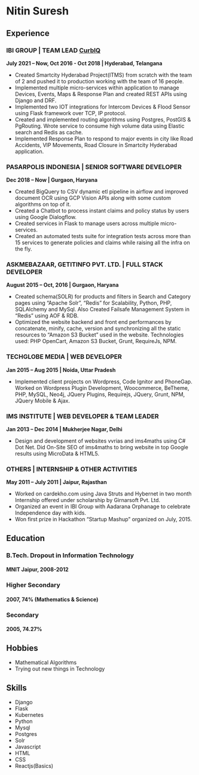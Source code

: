 # Nitin Suresh
## Experience
### IBI GROUP | TEAM LEAD [CurbIQ](https://curbiq.io/)
**July 2021 – Now, Oct 2016 - Oct 2018 | Hyderabad, Telangana**
* Created Smartcity Hyderabad Project(ITMS) from scratch with the team of 2 and pushed it to production working with the team of 16 people.
* Implemented multiple micro-services within application to manage Devices, Events, Maps & Response Plan and created REST APIs using Django and DRF.
* Implemented two IOT integrations for Intercom Devices & Flood Sensor using Flask framework over TCP, IP protocol.
* Created and implemented routing algorithms using Postgres, PostGIS & PgRouting. Wrote service to consume high volume data using Elastic search and Redis as cache.
* Implemented Response Plan to respond to major events in city like Road Accidents, VIP Movements, Road Closure in Smartcity Hyderabad application.

### PASARPOLIS INDONESIA | SENIOR SOFTWARE DEVELOPER
**Dec 2018 – Now | Gurgaon, Haryana**
* Created BigQuery to CSV dynamic etl pipeline in airflow and improved document OCR using GCP Vision APIs along with some custom algorithms on top of it.
* Created a Chatbot to process instant claims and policy status by users using Google Dialogflow.
* Created services in Flask to manage users across multiple micro-services.
* Created an automated tests suite for integration tests across more than 15 services to generate policies and claims while raising all the infra on the fly.
### ASKMEBAZAAR, GETITINFO PVT. LTD. | FULL STACK DEVELOPER
**August 2015 – Oct, 2016 | Gurgaon, Haryana**
* Created schema(SOLR) for products and filters in Search and Category pages using “Apache Solr”, “Redis” for Scalability, Python, PHP, SQLAlchemy and MySql. Also Created Failsafe Management System in “Redis” using AOF & RDB.
* Optimized the website backend and front end performances by concatenate, minify, cache, version and synchronizing all the static resources to “Amazon S3
Bucket” used in the website. Technologies used: PHP OpenCart, Amazon S3 Bucket, Grunt, RequireJs, NPM.
### TECHGLOBE MEDIA | WEB DEVELOPER
**Jan 2015 – Aug 2015 | Noida, Uttar Pradesh**
* Implemented client projects on Wordpress, Code Ignitor and PhoneGap. Worked on Wordpress Plugin Development, Woocommerce, BeTheme, PHP, MySQL, Neo4j, JQuery Plugins, Requirejs, JQuery, Grunt, NPM, JQuery Mobile & Ajax.
### IMS INSTITUTE | WEB DEVELOPER & TEAM LEADER
**Jan 2013 – Dec 2014 | Mukherjee Nagar, Delhi**
* Design and development of websites vvrias and ims4maths using C# Dot Net. Did On-Site SEO of ims4maths to bring website in top Google results using MicroData & HTML5.
### OTHERS | INTERNSHIP & OTHER ACTIVITIES
**May 2011 – July 2011 | Jaipur, Rajasthan**
* Worked on cardekho.com using Java Struts and Hybernet in two month Internship offered under scholarship by Girnarsoft Pvt. Ltd.
* Organized an event in IBI Group with Aadarana Orphanage to celebrate Independence day with kids.
* Won first prize in Hackathon “Startup Mashup” organized on July, 2015.

## Education
### B.Tech. **Dropout** in Information Technology
#### MNIT Jaipur, 2008-2012
### Higher Secondary
#### 2007, 74% (Mathematics & Science)
### Secondary
#### 2005, 74.27%

## Hobbies
* Mathematical Algorithms
* Trying out new things in Technology

## Skills
* Django
* Flask
* Kubernetes
* Python
* Mysql
* Postgres
* Solr
* Javascript
* HTML 
* CSS
* Reactjs(Basics)
